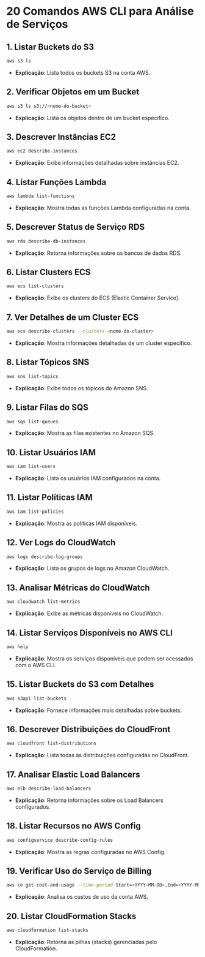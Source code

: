 
# 20 Comandos AWS CLI para Análise de Serviços

## 1. Listar Buckets do S3
```bash
aws s3 ls
```
- **Explicação**: Lista todos os buckets S3 na conta AWS.

## 2. Verificar Objetos em um Bucket
```bash
aws s3 ls s3://<nome-do-bucket>
```
- **Explicação**: Lista os objetos dentro de um bucket específico.

## 3. Descrever Instâncias EC2
```bash
aws ec2 describe-instances
```
- **Explicação**: Exibe informações detalhadas sobre instâncias EC2.

## 4. Listar Funções Lambda
```bash
aws lambda list-functions
```
- **Explicação**: Mostra todas as funções Lambda configuradas na conta.

## 5. Descrever Status de Serviço RDS
```bash
aws rds describe-db-instances
```
- **Explicação**: Retorna informações sobre os bancos de dados RDS.

## 6. Listar Clusters ECS
```bash
aws ecs list-clusters
```
- **Explicação**: Exibe os clusters do ECS (Elastic Container Service).

## 7. Ver Detalhes de um Cluster ECS
```bash
aws ecs describe-clusters --clusters <nome-do-cluster>
```
- **Explicação**: Mostra informações detalhadas de um cluster específico.

## 8. Listar Tópicos SNS
```bash
aws sns list-topics
```
- **Explicação**: Exibe todos os tópicos do Amazon SNS.

## 9. Listar Filas do SQS
```bash
aws sqs list-queues
```
- **Explicação**: Mostra as filas existentes no Amazon SQS.

## 10. Listar Usuários IAM
```bash
aws iam list-users
```
- **Explicação**: Lista os usuários IAM configurados na conta.

## 11. Listar Políticas IAM
```bash
aws iam list-policies
```
- **Explicação**: Mostra as políticas IAM disponíveis.

## 12. Ver Logs do CloudWatch
```bash
aws logs describe-log-groups
```
- **Explicação**: Lista os grupos de logs no Amazon CloudWatch.

## 13. Analisar Métricas do CloudWatch
```bash
aws cloudwatch list-metrics
```
- **Explicação**: Exibe as métricas disponíveis no CloudWatch.

## 14. Listar Serviços Disponíveis no AWS CLI
```bash
aws help
```
- **Explicação**: Mostra os serviços disponíveis que podem ser acessados com o AWS CLI.

## 15. Listar Buckets do S3 com Detalhes
```bash
aws s3api list-buckets
```
- **Explicação**: Fornece informações mais detalhadas sobre buckets.

## 16. Descrever Distribuições do CloudFront
```bash
aws cloudfront list-distributions
```
- **Explicação**: Lista todas as distribuições configuradas no CloudFront.

## 17. Analisar Elastic Load Balancers
```bash
aws elb describe-load-balancers
```
- **Explicação**: Retorna informações sobre os Load Balancers configurados.

## 18. Listar Recursos no AWS Config
```bash
aws configservice describe-config-rules
```
- **Explicação**: Mostra as regras configuradas no AWS Config.

## 19. Verificar Uso do Serviço de Billing
```bash
aws ce get-cost-and-usage --time-period Start=<YYYY-MM-DD>,End=<YYYY-MM-DD> --granularity MONTHLY
```
- **Explicação**: Analisa os custos de uso da conta AWS.

## 20. Listar CloudFormation Stacks
```bash
aws cloudformation list-stacks
```
- **Explicação**: Retorna as pilhas (stacks) gerenciadas pelo CloudFormation.
